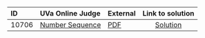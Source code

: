 | ID | UVa Online Judge | External | Link to solution |
|:---|:---|:---|:---:|
| 10706 | [Number Sequence](https://onlinejudge.org/index.php?option=com_onlinejudge&Itemid=8&category=661&page=show_problem&problem=1647) | [PDF](https://onlinejudge.org/external/107/10706.pdf) | [Solution](https://github.com/versenyi98/uva-solutions/tree/main/solutions/10706%20-%20Number%20Sequence)|
